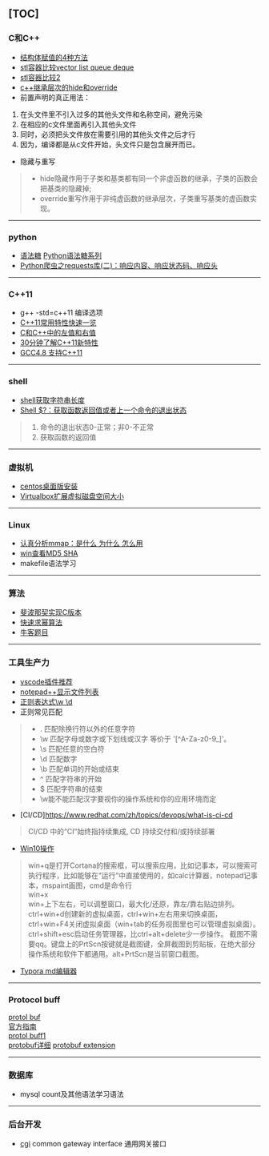 [TOC]
---
### C和C++
- [结构体赋值的4种方法](https://blog.csdn.net/ericbar/article/details/79567108)
- [stl容器比较vector list queue deque](https://www.jb51.net/article/41590.htm)
- [stl容器比较2](https://blog.csdn.net/a731062834/article/details/82975776)
- [c++继承层次的hide和override](https://www.cnblogs.com/xinxue/p/5471708.html)
- 前置声明的真正用法：
1. 在头文件里不引入过多的其他头文件和名称空间，避免污染
2. 在相应的c文件里面再引入其他头文件
3. 同时，必须把头文件放在需要引用的其他头文件之后才行
4. 因为，编译都是从c文件开始，头文件只是包含展开而已。
- 隐藏与重写
>- hide隐藏作用于子类和基类都有同一个非虚函数的继承，子类的函数会把基类的隐藏掉;
> - override重写作用于非纯虚函数的继承层次，子类重写基类的虚函数实现。
---
### python
- [语法糖](https://blog.csdn.net/wofreeo/article/details/80679290)
[Python语法糖系列](https://blog.csdn.net/five3/article/details/83474633)
- [Python爬虫之requests库(二)：响应内容、响应状态码、响应头](https://blog.csdn.net/bqw18744018044/article/details/81171220)


---
### C++11
- g++ -std=c++11 编译选项
- [C++11常用特性快速一览](https://blog.csdn.net/jiange_zh/article/details/79356417)
- [C和C++中的左值和右值](https://blog.csdn.net/xuwqiang1994/article/details/79924310)
- [30分钟了解C++11新特性](https://www.cnblogs.com/mengfanrong/p/5230558.html)
- [GCC4.8 支持C++11](https://www.cnblogs.com/jhj117/p/6117204.html)
---
### shell
- [shell获取字符串长度](https://www.jb51.net/article/121290.htm)
- [Shell $?：获取函数返回值或者上一个命令的退出状态](http://c.biancheng.net/view/808.html)
> 1. 命令的退出状态0-正常；非0-不正常
> 2. 获取函数的返回值
---
### 虚拟机
- [centos桌面版安装](https://blog.csdn.net/alan_gaohaodong/article/details/79867052)
- [Virtualbox扩展虚拟磁盘空间大小](https://blog.csdn.net/tanningzhong/article/details/80482994)

---
### Linux
- [认真分析mmap：是什么 为什么 怎么用](https://www.cnblogs.com/huxiao-tee/p/4660352.html) 
- [win查看MD5 SHA](https://blog.csdn.net/p358278505/article/details/70672169)
- makefile语法学习

---
### 算法
- [斐波那契实现C版本](https://blog.csdn.net/weixin_40740059/article/details/80012909)
- [快速求幂算法](https://blog.csdn.net/hkdgjqr/article/details/5381028)
- [牛客题目](https://www.nowcoder.com/questionTerminal/1a834e5e3e1a4b7ba251417554e07c00)
---
### 工具生产力
- [vscode插件推荐](https://blog.fundebug.com/2018/07/24/vs-extensions/)
- [notepad++显示文件列表](https://jingyan.baidu.com/article/066074d61011f3c3c21cb0ce.html)
- [正则表达式\w \d](https://www.jb51.net/article/118706.htm)
- 正则常见匹配
> * . 匹配除换行符以外的任意字符  
> * \w 匹配字母或数字或下划线或汉字 等价于 '[^A-Za-z0-9_]'。   
> * \s 匹配任意的空白符
> * \d 匹配数字
> * \b 匹配单词的开始或结束
> * ^ 匹配字符串的开始
> * $ 匹配字符串的结束
> * \w能不能匹配汉字要视你的操作系统和你的应用环境而定

- [CI/CD]https://www.redhat.com/zh/topics/devops/what-is-ci-cd
> CI/CD 中的“CI”始终指持续集成, CD 持续交付和/或持续部署
- [Win10操作](https://www.zhihu.com/question/54389145/answer/143788533)   
> win+q是打开Cortana的搜索框，可以搜索应用，比如记事本，可以搜索可执行程序，比如能够在“运行“中直接使用的，如calc计算器，notepad记事本，mspaint画图，cmd是命令行  
win+x   
win+上下左右，可以调整窗口，最大化/还原，靠左/靠右贴边排列。     ctrl+win+d创建新的虚拟桌面，ctrl+win+左右用来切换桌面，ctrl+win+F4关闭虚拟桌面（win+tab的任务视图里也可以管理虚拟桌面）。
ctrl+shift+esc启动任务管理器，比ctrl+alt+delete少一步操作。
截图不需要qq。键盘上的PrtScn按键就是截图键，全屏截图到剪贴板，在绝大部分操作系统和软件下都通用。alt+PrtScn是当前窗口截图。

- [Typora md编辑器](https://sspai.com/post/54912)

---
### Protocol buff
[protol buf](https://blog.csdn.net/GG_SiMiDa/article/details/81506024)   
[官方指南](https://developers.google.com/protocol-buffers/docs/proto3)   
[protol buff1](https://blog.csdn.net/weixin_33686714/article/details/93640860)   
[protobuf详细](https://www.cnblogs.com/langqi250/p/7283702.html)
[protobuf extension](https://www.cnblogs.com/mydomain/p/3177087.html) 

---
### 数据库
- mysql count及其他语法学习语法  

---
### 后台开发
- [cgi](https://blog.csdn.net/qq_28081081/article/details/80631812)  common gateway interface 通用网关接口